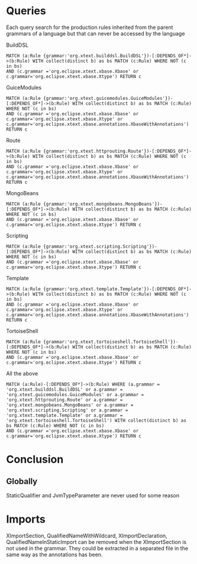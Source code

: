 # Queries

Each query search for the production rules inherited from the parent grammars of a language but that can never be accessed by the language

BuildDSL

```
MATCH (a:Rule {grammar:'org.xtext.builddsl.BuildDSL'})-[:DEPENDS_OF*]->(b:Rule) WITH collect(distinct b) as bs MATCH (c:Rule) WHERE NOT (c in bs)
AND (c.grammar ='org.eclipse.xtext.xbase.Xbase' or c.grammar='org.eclipse.xtext.xbase.Xtype') RETURN c
```

GuiceModules

```
MATCH (a:Rule {grammar:'org.xtext.guicemodules.GuiceModules'})-[:DEPENDS_OF*]->(b:Rule) WITH collect(distinct b) as bs MATCH (c:Rule) WHERE NOT (c in bs)
AND (c.grammar ='org.eclipse.xtext.xbase.Xbase' or c.grammar='org.eclipse.xtext.xbase.Xtype' or c.grammar='org.eclipse.xtext.xbase.annotations.XbaseWithAnnotations') RETURN c
```

Route

```
MATCH (a:Rule {grammar:'org.xtext.httprouting.Route'})-[:DEPENDS_OF*]->(b:Rule) WITH collect(distinct b) as bs MATCH (c:Rule) WHERE NOT (c in bs)
AND (c.grammar ='org.eclipse.xtext.xbase.Xbase' or c.grammar='org.eclipse.xtext.xbase.Xtype' or c.grammar='org.eclipse.xtext.xbase.annotations.XbaseWithAnnotations') RETURN c
```

MongoBeans

```
MATCH (a:Rule {grammar:'org.xtext.mongobeans.MongoBeans'})-[:DEPENDS_OF*]->(b:Rule) WITH collect(distinct b) as bs MATCH (c:Rule) WHERE NOT (c in bs)
AND (c.grammar ='org.eclipse.xtext.xbase.Xbase' or c.grammar='org.eclipse.xtext.xbase.Xtype') RETURN c
```

Scripting

```
MATCH (a:Rule {grammar:'org.xtext.scripting.Scripting'})-[:DEPENDS_OF*]->(b:Rule) WITH collect(distinct b) as bs MATCH (c:Rule) WHERE NOT (c in bs)
AND (c.grammar ='org.eclipse.xtext.xbase.Xbase' or c.grammar='org.eclipse.xtext.xbase.Xtype') RETURN c
```

Template

```
MATCH (a:Rule {grammar:'org.xtext.template.Template'})-[:DEPENDS_OF*]->(b:Rule) WITH collect(distinct b) as bs MATCH (c:Rule) WHERE NOT (c in bs)
AND (c.grammar ='org.eclipse.xtext.xbase.Xbase' or c.grammar='org.eclipse.xtext.xbase.Xtype' or c.grammar='org.eclipse.xtext.xbase.annotations.XbaseWithAnnotations') RETURN c
```

TortoiseShell

```
MATCH (a:Rule {grammar:'org.xtext.tortoiseshell.TortoiseShell'})-[:DEPENDS_OF*]->(b:Rule) WITH collect(distinct b) as bs MATCH (c:Rule) WHERE NOT (c in bs)
AND (c.grammar ='org.eclipse.xtext.xbase.Xbase' or c.grammar='org.eclipse.xtext.xbase.Xtype') RETURN c
```

All the above

```
MATCH (a:Rule)-[:DEPENDS_OF*]->(b:Rule) WHERE (a.grammar = 'org.xtext.builddsl.BuildDSL' or a.grammar = 'org.xtext.guicemodules.GuiceModules' or a.grammar = 'org.xtext.httprouting.Route' or a.grammar = 'org.xtext.mongobeans.MongoBeans' or a.grammar = 'org.xtext.scripting.Scripting' or a.grammar = 'org.xtext.template.Template' or a.grammar = 'org.xtext.tortoiseshell.TortoiseShell') WITH collect(distinct b) as bs MATCH (c:Rule) WHERE NOT (c in bs)
AND (c.grammar ='org.eclipse.xtext.xbase.Xbase' or c.grammar='org.eclipse.xtext.xbase.Xtype') RETURN c
```

# Conclusion

## Globally
StaticQualifier and JvmTypeParameter are never used for some reason

# Imports

XImportSection, QualifiedNameWithWildcard, XImportDeclaration, QualifiedNameInStaticImport can be removed when the XImportSection is not used in the grammar.
They could be extracted in a separated file in the same way as the annotations has been.

